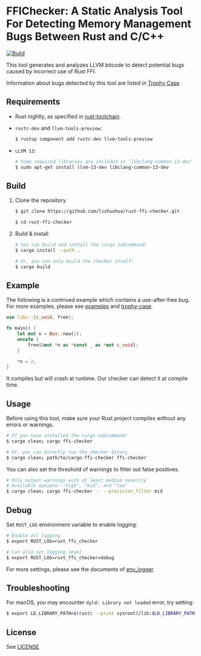 # FFIChecker: A Static Analysis Tool For Detecting Memory Management Bugs Between Rust and C/C++

[![Build](https://github.com/gradual-verification/rust-ffi-checker/actions/workflows/build.yml/badge.svg)](https://github.com/gradual-verification/rust-ffi-checker/actions/workflows/build.yml)

This tool generates and analyzes LLVM bitcode to detect potential bugs caused by incorrect use of Rust FFI.

Information about bugs detected by this tool are listed in [Trophy Case](trophy-case/README.md).

## Requirements

* Rust nightly, as specified in [rust-toolchain](rust-toolchain).
* `rustc-dev` and `llvm-tools-preview`:

    ```sh
    $ rustup component add rustc-dev llvm-tools-preview
    ```

* `LLVM 13`:

    ```sh
    # Some required libraries are included in 'libclang-common-13-dev'
    $ sudo apt-get install llvm-13-dev libclang-common-13-dev
    ```

## Build

1. Clone the repository

    ```sh
    $ git clone https://github.com/lizhuohua/rust-ffi-checker.git
    
    $ cd rust-ffi-checker
    ```

2. Build & Install

    ```sh
    # You can build and install the cargo subcommand:
    $ cargo install --path .
    
    # Or, you can only build the checker itself:
    $ cargo build
    ```

## Example

The following is a contrived example which contains a use-after-free bug. For more examples, please see [examples](examples) and [trophy-case](trophy-case).

```rust
use libc::{c_void, free};

fn main() {
    let mut n = Box::new(1);
    unsafe {
        free(&mut *n as *const _ as *mut c_void);
    }

    *n = 2;
}
```

It compiles but will crash at runtime. Our checker can detect it at compile time.

## Usage

Before using this tool, make sure your Rust project compiles without any errors or warnings.

```sh
# If you have installed the cargo subcommand:
$ cargo clean; cargo ffi-checker

# Or, you can directly run the checker binary
$ cargo clean; path/to/cargo-ffi-checker ffi-checker
```

You can also set the threshold of warnings to filter out false positives.
```sh
# Only output warnings with at least medium severity
# Available options: "high", "mid", and "low"
$ cargo clean; cargo ffi-checker -- --precision_filter mid
```

## Debug

Set `RUST_LOG` environment variable to enable logging:

```sh
# Enable all logging
$ export RUST_LOG=rust_ffi_checker

# Can also set logging level
$ export RUST_LOG=rust_ffi_checker=debug
```

For more settings, please see the documents of [env_logger](https://crates.io/crates/env_logger).

## Troubleshooting

For macOS, you may encounter `dyld: Library not loaded` error, try setting:

```sh
$ export LD_LIBRARY_PATH=$(rustc --print sysroot)/lib:$LD_LIBRARY_PATH
```

## License

See [LICENSE](LICENSE)
